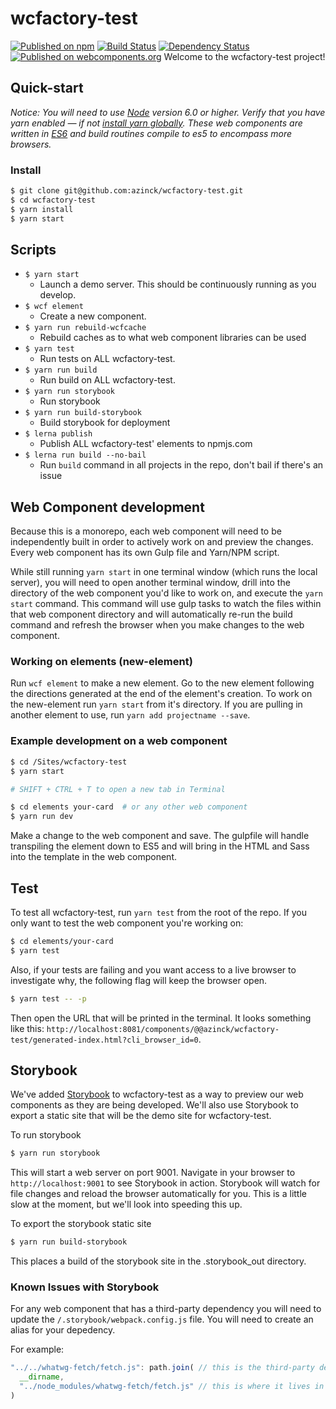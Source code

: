 # wcfactory-test
[![Published on npm](https://img.shields.io/npm/v/@azinck/wcfactory-test.svg?style=flat)](https://www.npmjs.com/package/@azinck/wcfactory-test)
[![Build Status](https://travis-ci.org/azinck/wcfactory-test.svg?branch=master)](https://travis-ci.org/azinck/wcfactory-test)
[![Dependency Status](https://img.shields.io/david/azinck/wcfactory-test.svg?style=flat)](https://david-dm.org/azinck/wcfactory-test)
[![Published on webcomponents.org](https://img.shields.io/badge/webcomponents.org-published-blue.svg)](https://www.webcomponents.org/author/azinck)
Welcome to the wcfactory-test project!

## Quick-start

*Notice: You will need to use [Node](https://nodejs.org/en/) version 6.0 or higher. Verify that you have yarn enabled — if not [install yarn globally](https://yarnpkg.com/lang/en/docs/install/). These web components are written in [ES6](http://es6-features.org/) and build routines compile to es5 to encompass more browsers.*

### Install

```bash
$ git clone git@github.com:azinck/wcfactory-test.git
$ cd wcfactory-test
$ yarn install
$ yarn start
```

## Scripts

- `$ yarn start`
    - Launch a demo server. This should be continuously running as you develop.
- `$ wcf element`
    -  Create a new component.
- `$ yarn run rebuild-wcfcache`
    - Rebuild caches as to what web component libraries can be used
- `$ yarn test`
    -  Run tests on ALL wcfactory-test.
- `$ yarn run build`
    -  Run build on ALL wcfactory-test.
- `$ yarn run storybook`
    - Run storybook
- `$ yarn run build-storybook`
    - Build storybook for deployment
- `$ lerna publish`
    - Publish ALL wcfactory-test' elements to npmjs.com
- `$ lerna run build --no-bail`
    - Run `build` command in all projects in the repo, don't bail if there's an issue

## Web Component development

Because this is a monorepo, each web component will need to be independently built in order to actively work on and preview the changes. Every web component has its own Gulp file and Yarn/NPM script.

While still running `yarn start` in one terminal window (which runs the local server), you will need to open another terminal window, drill into the directory of the web component you'd like to work on, and execute the `yarn start` command. This command will use gulp tasks to watch the files within that web component directory and will automatically re-run the build command and refresh the browser when you make changes to the web component.

### Working on elements (new-element)
Run `wcf element` to make a new element. Go to the new element following the directions generated at the end of the element's creation. To work on the new-element run `yarn start` from it's directory. If you are pulling in another element to use, run `yarn add projectname --save`.

### Example development on a web component

```bash
$ cd /Sites/wcfactory-test
$ yarn start

# SHIFT + CTRL + T to open a new tab in Terminal

$ cd elements your-card  # or any other web component
$ yarn run dev
```

Make a change to the web component and save. The gulpfile will handle transpiling the element down to ES5 and will bring in the HTML and Sass into the template in the web component.

## Test

To test all wcfactory-test, run `yarn test` from the root of the repo. If you only want to test the web component you're working on:

```bash
$ cd elements/your-card
$ yarn test
```

Also, if your tests are failing and you want access to a live browser to investigate why, the following flag will keep the browser open.

```bash
$ yarn test -- -p
```

Then open the URL that will be printed in the terminal. It looks something like this: `http://localhost:8081/components/@@azinck/wcfactory-test/generated-index.html?cli_browser_id=0`.

## Storybook

We've added [Storybook](https://storybook.js.org/) to wcfactory-test as a way to preview our web components as they are being developed. We'll also use Storybook to export a static site that will be the demo site for wcfactory-test.

To run storybook

```bash
$ yarn run storybook
```

This will start a web server on port 9001. Navigate in your browser to `http://localhost:9001` to see Storybook in action. Storybook will watch for file changes and reload the browser automatically for you. This is a little slow at the moment, but we'll look into speeding this up.

To export the storybook static site

```bash
$ yarn run build-storybook
```

This places a build of the storybook site in the .storybook_out directory.

### Known Issues with Storybook

For any web component that has a third-party dependency you will need to update the `/.storybook/webpack.config.js` file. You will need to create an alias for your depedency.

For example:

```js
"../../whatwg-fetch/fetch.js": path.join( // this is the third-party dependency in the wcfactory-test
  __dirname,
  "../node_modules/whatwg-fetch/fetch.js" // this is where it lives in node_modules
)
```
